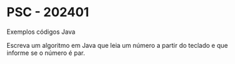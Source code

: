 # PSC - 202401

Exemplos códigos Java

Escreva um algoritmo em Java que leia um
número a partir do teclado e que informe se o número é par.